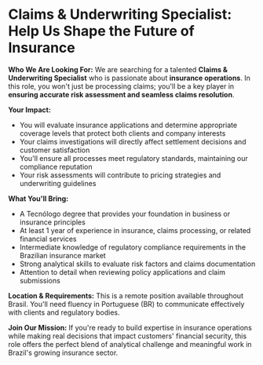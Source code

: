 # Claims & Underwriting Specialist: Help Us Shape the Future of Insurance

**Who We Are Looking For:**
We are searching for a talented **Claims & Underwriting Specialist** who is passionate about **insurance operations**. In this role, you won't just be processing claims; you'll be a key player in **ensuring accurate risk assessment and seamless claims resolution**.

**Your Impact:**
- You will evaluate insurance applications and determine appropriate coverage levels that protect both clients and company interests
- Your claims investigations will directly affect settlement decisions and customer satisfaction
- You'll ensure all processes meet regulatory standards, maintaining our compliance reputation
- Your risk assessments will contribute to pricing strategies and underwriting guidelines

**What You'll Bring:**
- A Tecnólogo degree that provides your foundation in business or insurance principles
- At least 1 year of experience in insurance, claims processing, or related financial services
- Intermediate knowledge of regulatory compliance requirements in the Brazilian insurance market
- Strong analytical skills to evaluate risk factors and claims documentation
- Attention to detail when reviewing policy applications and claim submissions

**Location & Requirements:**
This is a remote position available throughout Brasil. You'll need fluency in Portuguese (BR) to communicate effectively with clients and regulatory bodies.

**Join Our Mission:**
If you're ready to build expertise in insurance operations while making real decisions that impact customers' financial security, this role offers the perfect blend of analytical challenge and meaningful work in Brazil's growing insurance sector.